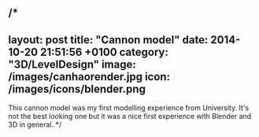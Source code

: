 /*
---
layout: post
title:  "Cannon model"
date:   2014-10-20 21:51:56 +0100
category: "3D/LevelDesign"
image: /images/canhaorender.jpg
icon: /images/icons/blender.png
---

This cannon model was my first modelling experience from University. It's not the best looking one but it was a nice first experience with Blender and 3D in general.
*/
